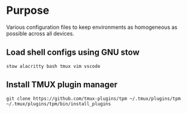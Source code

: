 # Purpose
Various configuration files to keep environments as homogeneous as possible across all devices.

## Load shell configs using GNU stow
```
stow alacritty bash tmux vim vscode
```

## Install TMUX plugin manager
```
git clone https://github.com/tmux-plugins/tpm ~/.tmux/plugins/tpm
~/.tmux/plugins/tpm/bin/install_plugins
```
